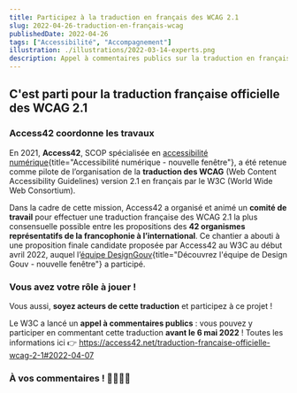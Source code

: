 ```yaml
---
title: Participez à la traduction en français des WCAG 2.1
slug: 2022-04-26-traduction-en-français-wcag
publishedDate: 2022-04-26
tags: ["Accessibilité", "Accompagnement"]
illustration: ./illustrations/2022-03-14-experts.png
description: Appel à commentaires publics sur la traduction en français des WCAG 2.1
---
```


## C'est parti pour la traduction française officielle des WCAG 2.1

### Access42 coordonne les travaux

En 2021, **Access42**, SCOP spécialisée en [accessibilité numérique](https://design.numerique.gouv.fr/accessibilite-numerique/){title="Accessibilité numérique - nouvelle fenêtre"}, a été retenue comme pilote de l’organisation de la **traduction des WCAG** (Web Content Accessibility Guidelines) version 2.1 en français par le W3C (World Wide Web Consortium). 

Dans la cadre de cette mission, Access42 a organisé et animé un **comité de travail** pour effectuer une traduction française des WCAG 2.1 la plus consensuelle possible entre les propositions des **42 organismes représentatifs de la francophonie à l’international**. Ce chantier a abouti à une proposition finale candidate proposée par Access42 au W3C au début avril 2022, auquel l’[équipe DesignGouv](https://design.numerique.gouv.fr/a-propos/){title="Découvrez l'équipe de Design Gouv - nouvelle fenêtre"} a participé. 


### Vous avez votre rôle à jouer !

Vous aussi, **soyez acteurs de cette traduction** et participez à ce projet ! 

Le W3C a lancé un **appel à commentaires publics** : vous pouvez y participer en commentant cette traduction **avant le 6 mai 2022** ! 
Toutes les informations ici 👉 https://access42.net/traduction-francaise-officielle-wcag-2-1#2022-04-07 


### À vos commentaires ! 👨‍💻🇫🇷
